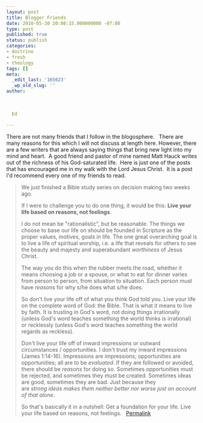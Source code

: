 ```yaml
---
layout: post
title: Blogger Friends
date: 2010-05-30 20:08:15.000000000 -07:00
type: post
published: true
status: publish
categories:
- doctrine
- fresh
- theology
tags: []
meta:
  _edit_last: '165623'
  _wp_old_slug: ''
author:
  
  
  
  Ed
  
---
```

<p>There are not many friends that I follow in the blogosphere.   There are many reasons for this which I will not discuss at length here. However, there are a few writers that are always saying things that bring new light into my mind and heart.  A good friend and pastor of mine named Matt Hauck writes out of the richness of his God-saturated life.  Here is just one of the posts that has encouraged me in my walk with the Lord Jesus Christ.  It is a post I'd recommend every one of my friends to read.</p>
<blockquote><p>We just finished a Bible study series on decision making two weeks ago.</p>
<p>If I were to challenge you to do one thing, it would be this: <strong>Live your life based on reasons, not feelings</strong>.</p>
<p>I do not mean be "rationalistic", but be reasonable. The things we choose to base our life on should be founded in Scripture as the proper values, motives, goals in life. The one great overarching goal is to live a life of spiritual worship, i.e. a life that reveals for others to see the beauty and majesty and superabundant <em>worthiness</em> of Jesus Christ.</p>
<p>The way you do this when the rubber meets the road, whether it means choosing a job or a spouse, or what to eat for dinner varies from person to person, from situation to situation. Each person must have <em>reasons</em> for why s/he does what s/he does.</p>
<p>So don't live your life off of what you think God told you. Live your life on the complete word of God: the Bible. That is what it means to live by faith. It is trusting in God's word, not doing things irrationally (unless God's word teaches something the world thinks is irrational) or recklessly (unless God's word teaches something the world regards as reckless).</p>
<p>Don't live your life off of inward impressions or outward circumstances / opportunities. I don't trust my inward impressions (James 1:14-16). Impressions are impressions; opportunities are opportunities; all are to be <em>evaluated</em>. If they are followed or avoided, there should be <em>reasons</em> for doing so. Sometimes opportunities must be rejected, and sometimes they must be created. Sometimes ideas are good, sometimes they are bad. Just because they are <em>strong ideas makes them neither better nor worse just on account of that alone. </em></p>
<p>So that's basically it in a nutshell: Get a foundation for your life. Live your life based on reasons, not feelings.   <a href="http://matthauck.typepad.com/blog/2010/04/reasons-a-foundation-for-life.html">Permalink</a></p></blockquote>

